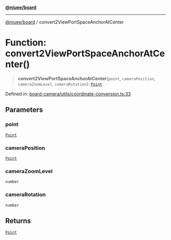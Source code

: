 [**@niuee/board**](../README.md)

***

[@niuee/board](../globals.md) / convert2ViewPortSpaceAnchorAtCenter

# Function: convert2ViewPortSpaceAnchorAtCenter()

> **convert2ViewPortSpaceAnchorAtCenter**(`point`, `cameraPosition`, `cameraZoomLevel`, `cameraRotation`): [`Point`](../type-aliases/Point.md)

Defined in: [board-camera/utils/coordinate-conversion.ts:33](https://github.com/niuee/board/blob/a0a1179721d4f4b943b6a9bc156753ac9737e502/src/board-camera/utils/coordinate-conversion.ts#L33)

## Parameters

### point

[`Point`](../type-aliases/Point.md)

### cameraPosition

[`Point`](../type-aliases/Point.md)

### cameraZoomLevel

`number`

### cameraRotation

`number`

## Returns

[`Point`](../type-aliases/Point.md)
